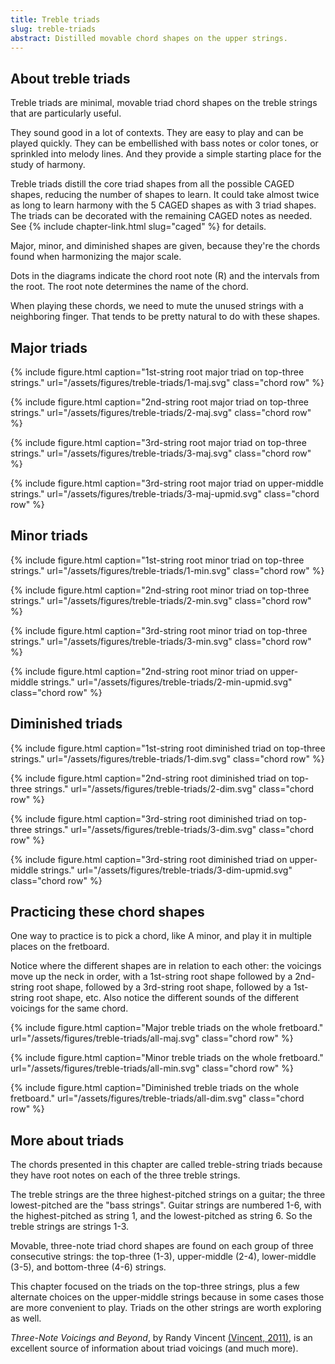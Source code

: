 ```yaml
---
title: Treble triads
slug: treble-triads
abstract: Distilled movable chord shapes on the upper strings. 
---
```


## About treble triads

Treble triads are minimal,
movable triad chord shapes on the treble strings that are particularly useful.

They sound good in a lot of contexts.
They are easy to play and can be played quickly. 
They can be embellished with bass notes or color tones,
or sprinkled into melody lines.
And they provide a simple starting place for the study of harmony.

Treble triads distill the core triad shapes from all the possible CAGED shapes,
reducing the number of shapes to learn.
It could take almost twice as long to learn harmony with the 5 CAGED shapes as with 3 triad shapes.
The triads can be decorated with the remaining CAGED notes as needed.
See {% include chapter-link.html slug="caged" %} for details. 


Major, minor, and diminished shapes are given, 
because they're the chords found when harmonizing the major scale.

Dots in the diagrams indicate the chord root note (R) and the intervals from the root. 
The root note determines the name of the chord.

When playing these chords, 
we need to mute the unused strings with a neighboring finger. 
That tends to be pretty natural to do with these shapes.


## Major triads

{% include figure.html 
    caption="1st-string root major triad on top-three strings." 
    url="/assets/figures/treble-triads/1-maj.svg" 
    class="chord row" 
%}

{% include figure.html 
    caption="2nd-string root major triad on top-three strings." 
    url="/assets/figures/treble-triads/2-maj.svg" 
    class="chord row" 
%}

{% include figure.html 
    caption="3rd-string root major triad on top-three strings." 
    url="/assets/figures/treble-triads/3-maj.svg" 
    class="chord row" 
%}

{% include figure.html 
    caption="3rd-string root major triad on upper-middle strings." 
    url="/assets/figures/treble-triads/3-maj-upmid.svg" 
    class="chord row" 
%}

## Minor triads

{% include figure.html 
    caption="1st-string root minor triad on top-three strings." 
    url="/assets/figures/treble-triads/1-min.svg" 
    class="chord row" 
%}

{% include figure.html 
    caption="2nd-string root minor triad on top-three strings." 
    url="/assets/figures/treble-triads/2-min.svg" 
    class="chord row" 
%}

{% include figure.html 
    caption="3rd-string root minor triad on top-three strings." 
    url="/assets/figures/treble-triads/3-min.svg" 
    class="chord row" 
%}

{% include figure.html 
    caption="2nd-string root minor triad on upper-middle strings." 
    url="/assets/figures/treble-triads/2-min-upmid.svg" 
    class="chord row" 
%}


## Diminished triads


{% include figure.html 
    caption="1st-string root diminished triad on top-three strings." 
    url="/assets/figures/treble-triads/1-dim.svg" 
    class="chord row" 
%}

{% include figure.html 
    caption="2nd-string root diminished triad on top-three strings." 
    url="/assets/figures/treble-triads/2-dim.svg" 
    class="chord row" 
%}

{% include figure.html 
    caption="3rd-string root diminished triad on top-three strings." 
    url="/assets/figures/treble-triads/3-dim.svg" 
    class="chord row" 
%}

{% include figure.html 
    caption="3rd-string root diminished triad on upper-middle strings." 
    url="/assets/figures/treble-triads/3-dim-upmid.svg" 
    class="chord row" 
%}

## Practicing these chord shapes

One way to practice is to pick a chord,
like A minor,
and play it in multiple places on the fretboard.

Notice where the different shapes are in relation to each other:
the voicings move up the neck in order,
with a 1st-string root shape followed by a 2nd-string root shape,
followed by a 3rd-string root shape, followed by a 1st-string root shape, etc.
Also notice the different sounds of the different voicings for the same chord.

{% include figure.html 
    caption="Major treble triads on the whole fretboard." 
    url="/assets/figures/treble-triads/all-maj.svg" 
    class="chord row" 
%}

{% include figure.html 
    caption="Minor treble triads on the whole fretboard." 
    url="/assets/figures/treble-triads/all-min.svg" 
    class="chord row" 
%}

{% include figure.html 
    caption="Diminished treble triads on the whole fretboard." 
    url="/assets/figures/treble-triads/all-dim.svg" 
    class="chord row" 
%}

## More about triads

The chords presented in this chapter are called treble-string triads because they have root notes on each of the three treble strings.

The treble strings are the three highest-pitched strings on a guitar;
the three lowest-pitched are the "bass strings". 
Guitar strings are numbered 1-6, 
with the highest-pitched as string 1,
and the lowest-pitched as string 6.
So the treble strings are strings 1-3.

Movable, three-note triad chord shapes are found on each group of three consecutive strings:
the top-three (1-3),
upper-middle (2-4),
lower-middle (3-5),
and bottom-three (4-6) strings. 

This chapter focused on the triads on the top-three strings,
plus a few alternate choices on the upper-middle strings
because in some cases those are more convenient to play.
Triads on the other strings are worth exploring as well.

_Three-Note Voicings and Beyond_, by Randy Vincent [(Vincent, 2011)](references#vincent-2011), 
is an excellent source of information about triad voicings (and much more). 
